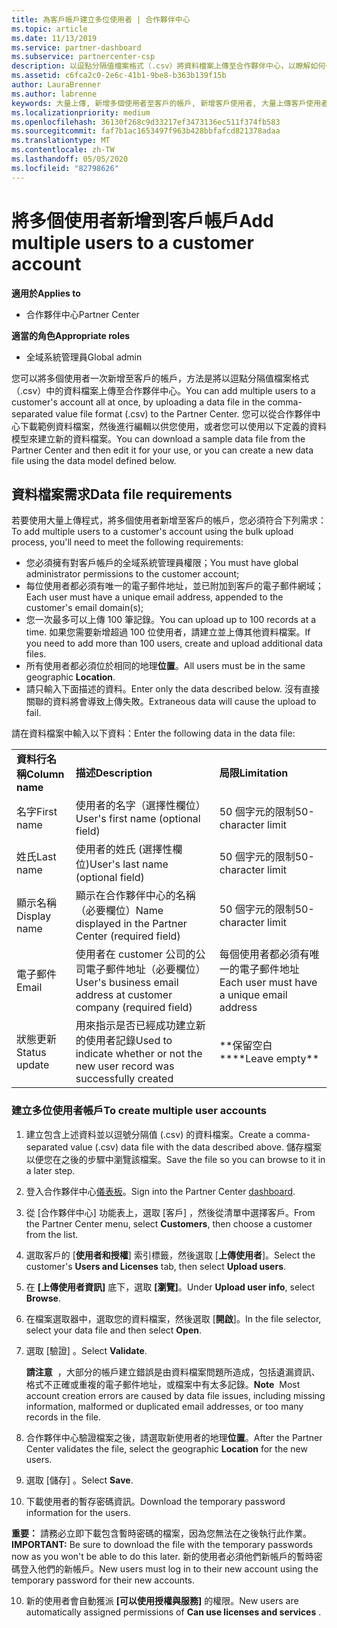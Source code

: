 ```yaml
---
title: 為客戶帳戶建立多位使用者 | 合作夥伴中心
ms.topic: article
ms.date: 11/13/2019
ms.service: partner-dashboard
ms.subservice: partnercenter-csp
description: 以逗點分隔值檔案格式（.csv）將資料檔案上傳至合作夥伴中心，以瞭解如何一次將多個使用者新增至客戶的帳戶。
ms.assetid: c6fca2c0-2e6c-41b1-9be8-b363b139f15b
author: LauraBrenner
ms.author: labrenne
keywords: 大量上傳, 新增多個使用者至客戶的帳戶, 新增客戶使用者, 大量上傳客戶使用者, 客戶帳戶, 客戶使用者, 使用者
ms.localizationpriority: medium
ms.openlocfilehash: 36130f268c9d33217ef3473136ec511f374fb583
ms.sourcegitcommit: faf7b1ac1653497f963b428bbfafcd821378adaa
ms.translationtype: MT
ms.contentlocale: zh-TW
ms.lasthandoff: 05/05/2020
ms.locfileid: "82798626"
---
```

# <a name="add-multiple-users-to-a-customer-account"></a><span data-ttu-id="f39c1-104">將多個使用者新增到客戶帳戶</span><span class="sxs-lookup"><span data-stu-id="f39c1-104">Add multiple users to a customer account</span></span>

<span data-ttu-id="f39c1-105">**適用於**</span><span class="sxs-lookup"><span data-stu-id="f39c1-105">**Applies to**</span></span>

- <span data-ttu-id="f39c1-106">合作夥伴中心</span><span class="sxs-lookup"><span data-stu-id="f39c1-106">Partner Center</span></span>

<span data-ttu-id="f39c1-107">**適當的角色**</span><span class="sxs-lookup"><span data-stu-id="f39c1-107">**Appropriate roles**</span></span>

- <span data-ttu-id="f39c1-108">全域系統管理員</span><span class="sxs-lookup"><span data-stu-id="f39c1-108">Global admin</span></span>

<span data-ttu-id="f39c1-109">您可以將多個使用者一次新增至客戶的帳戶，方法是將以逗點分隔值檔案格式（.csv）中的資料檔案上傳至合作夥伴中心。</span><span class="sxs-lookup"><span data-stu-id="f39c1-109">You can add multiple users to a customer's account all at once, by uploading a data file in the comma-separated value file format (.csv) to the Partner Center.</span></span> <span data-ttu-id="f39c1-110">您可以從合作夥伴中心下載範例資料檔案，然後進行編輯以供您使用，或者您可以使用以下定義的資料模型來建立新的資料檔案。</span><span class="sxs-lookup"><span data-stu-id="f39c1-110">You can download a sample data file from the Partner Center and then edit it for your use, or you can create a new data file using the data model defined below.</span></span>

## <a name="data-file-requirements"></a><a href="" id="creatingtheimportcsvfile"></a><span data-ttu-id="f39c1-111">資料檔案需求</span><span class="sxs-lookup"><span data-stu-id="f39c1-111">Data file requirements</span></span>

<span data-ttu-id="f39c1-112">若要使用大量上傳程式，將多個使用者新增至客戶的帳戶，您必須符合下列需求：</span><span class="sxs-lookup"><span data-stu-id="f39c1-112">To add multiple users to a customer's account using the bulk upload process, you'll need to meet the following requirements:</span></span>

- <span data-ttu-id="f39c1-113">您必須擁有對客戶帳戶的全域系統管理員權限；</span><span class="sxs-lookup"><span data-stu-id="f39c1-113">You must have global administrator permissions to the customer account;</span></span>
- <span data-ttu-id="f39c1-114">每位使用者都必須有唯一的電子郵件地址，並已附加到客戶的電子郵件網域；</span><span class="sxs-lookup"><span data-stu-id="f39c1-114">Each user must have a unique email address, appended to the customer's email domain(s);</span></span>
- <span data-ttu-id="f39c1-115">您一次最多可以上傳 100 筆記錄。</span><span class="sxs-lookup"><span data-stu-id="f39c1-115">You can upload up to 100 records at a time.</span></span> <span data-ttu-id="f39c1-116">如果您需要新增超過 100 位使用者，請建立並上傳其他資料檔案。</span><span class="sxs-lookup"><span data-stu-id="f39c1-116">If you need to add more than 100 users, create and upload additional data files.</span></span>
- <span data-ttu-id="f39c1-117">所有使用者都必須位於相同的地理**位置**。</span><span class="sxs-lookup"><span data-stu-id="f39c1-117">All users must be in the same geographic **Location**.</span></span>
- <span data-ttu-id="f39c1-118">請只輸入下面描述的資料。</span><span class="sxs-lookup"><span data-stu-id="f39c1-118">Enter only the data described below.</span></span> <span data-ttu-id="f39c1-119">沒有直接關聯的資料將會導致上傳失敗。</span><span class="sxs-lookup"><span data-stu-id="f39c1-119">Extraneous data will cause the upload to fail.</span></span>

<span data-ttu-id="f39c1-120">請在資料檔案中輸入以下資料：</span><span class="sxs-lookup"><span data-stu-id="f39c1-120">Enter the following data in the data file:</span></span>

|                 |                                                                              |                                            |
|-----------------|------------------------------------------------------------------------------|--------------------------------------------|
| <span data-ttu-id="f39c1-121">**資料行名稱**</span><span class="sxs-lookup"><span data-stu-id="f39c1-121">**Column name**</span></span> | <span data-ttu-id="f39c1-122">**描述**</span><span class="sxs-lookup"><span data-stu-id="f39c1-122">**Description**</span></span>                                                              | <span data-ttu-id="f39c1-123">**局限**</span><span class="sxs-lookup"><span data-stu-id="f39c1-123">**Limitation**</span></span>                             |
| <span data-ttu-id="f39c1-124">名字</span><span class="sxs-lookup"><span data-stu-id="f39c1-124">First name</span></span>      | <span data-ttu-id="f39c1-125">使用者的名字（選擇性欄位）</span><span class="sxs-lookup"><span data-stu-id="f39c1-125">User's first name (optional field)</span></span>                                           | <span data-ttu-id="f39c1-126">50 個字元的限制</span><span class="sxs-lookup"><span data-stu-id="f39c1-126">50-character limit</span></span>                         |
| <span data-ttu-id="f39c1-127">姓氏</span><span class="sxs-lookup"><span data-stu-id="f39c1-127">Last name</span></span>       | <span data-ttu-id="f39c1-128">使用者的姓氏 (選擇性欄位)</span><span class="sxs-lookup"><span data-stu-id="f39c1-128">User's last name (optional field)</span></span>                                            | <span data-ttu-id="f39c1-129">50 個字元的限制</span><span class="sxs-lookup"><span data-stu-id="f39c1-129">50-character limit</span></span>                         |
| <span data-ttu-id="f39c1-130">顯示名稱</span><span class="sxs-lookup"><span data-stu-id="f39c1-130">Display name</span></span>    | <span data-ttu-id="f39c1-131">顯示在合作夥伴中心的名稱（必要欄位）</span><span class="sxs-lookup"><span data-stu-id="f39c1-131">Name displayed in the Partner Center (required field)</span></span>                            | <span data-ttu-id="f39c1-132">50 個字元的限制</span><span class="sxs-lookup"><span data-stu-id="f39c1-132">50-character limit</span></span>                         |
| <span data-ttu-id="f39c1-133">電子郵件</span><span class="sxs-lookup"><span data-stu-id="f39c1-133">Email</span></span>           | <span data-ttu-id="f39c1-134">使用者在 customer 公司的公司電子郵件地址（必要欄位）</span><span class="sxs-lookup"><span data-stu-id="f39c1-134">User's business email address at customer company (required field)</span></span>           | <span data-ttu-id="f39c1-135">每個使用者都必須有唯一的電子郵件地址</span><span class="sxs-lookup"><span data-stu-id="f39c1-135">Each user must have a unique email address</span></span> |
| <span data-ttu-id="f39c1-136">狀態更新</span><span class="sxs-lookup"><span data-stu-id="f39c1-136">Status update</span></span>   | <span data-ttu-id="f39c1-137">用來指示是否已經成功建立新的使用者記錄</span><span class="sxs-lookup"><span data-stu-id="f39c1-137">Used to indicate whether or not the new user record was successfully created</span></span> | <span data-ttu-id="f39c1-138">\*\*保留空白\*\*</span><span class="sxs-lookup"><span data-stu-id="f39c1-138">\*\*Leave empty\*\*</span></span>                        |

### <a name="to-create-multiple-user-accounts"></a><a href="" id="createmultipleuseraccounts"></a><span data-ttu-id="f39c1-139">建立多位使用者帳戶</span><span class="sxs-lookup"><span data-stu-id="f39c1-139">To create multiple user accounts</span></span>

<a href="" id="creatingtheaccounts"></a>

1. <span data-ttu-id="f39c1-140">建立包含上述資料並以逗號分隔值 (.csv) 的資料檔案。</span><span class="sxs-lookup"><span data-stu-id="f39c1-140">Create a comma-separated value (.csv) data file with the data described above.</span></span> <span data-ttu-id="f39c1-141">儲存檔案以便您在之後的步驟中瀏覽該檔案。</span><span class="sxs-lookup"><span data-stu-id="f39c1-141">Save the file so you can browse to it in a later step.</span></span>

2. <span data-ttu-id="f39c1-142">登入合作夥伴中心[儀表板](https://partner.microsoft.com/dashboard)。</span><span class="sxs-lookup"><span data-stu-id="f39c1-142">Sign into the Partner Center [dashboard](https://partner.microsoft.com/dashboard).</span></span>

3. <span data-ttu-id="f39c1-143">從 [合作夥伴中心] 功能表上，選取 [客戶]  ，然後從清單中選擇客戶。</span><span class="sxs-lookup"><span data-stu-id="f39c1-143">From the Partner Center menu, select **Customers**, then choose a customer from the list.</span></span>

4. <span data-ttu-id="f39c1-144">選取客戶的 [**使用者和授權**] 索引標籤，然後選取 [**上傳使用者**]。</span><span class="sxs-lookup"><span data-stu-id="f39c1-144">Select the customer's **Users and Licenses** tab, then select **Upload users**.</span></span>

5. <span data-ttu-id="f39c1-145">在 **\[上傳使用者資訊\]** 底下，選取 **\[瀏覽\]**。</span><span class="sxs-lookup"><span data-stu-id="f39c1-145">Under **Upload user info**, select **Browse**.</span></span>

6. <span data-ttu-id="f39c1-146">在檔案選取器中，選取您的資料檔案，然後選取 [**開啟**]。</span><span class="sxs-lookup"><span data-stu-id="f39c1-146">In the file selector, select your data file and then select **Open**.</span></span>

7. <span data-ttu-id="f39c1-147">選取 [驗證]  。</span><span class="sxs-lookup"><span data-stu-id="f39c1-147">Select **Validate**.</span></span>

    <span data-ttu-id="f39c1-148">**請注意**  ，大部分的帳戶建立錯誤是由資料檔案問題所造成，包括遺漏資訊、格式不正確或重複的電子郵件地址，或檔案中有太多記錄。</span><span class="sxs-lookup"><span data-stu-id="f39c1-148">**Note**  Most account creation errors are caused by data file issues, including missing information, malformed or duplicated email addresses, or too many records in the file.</span></span>

8. <span data-ttu-id="f39c1-149">合作夥伴中心驗證檔案之後，請選取新使用者的地理**位置**。</span><span class="sxs-lookup"><span data-stu-id="f39c1-149">After the Partner Center validates the file, select the geographic **Location** for the new users.</span></span>
9. <span data-ttu-id="f39c1-150">選取 [儲存]  。</span><span class="sxs-lookup"><span data-stu-id="f39c1-150">Select **Save**.</span></span>
10. <span data-ttu-id="f39c1-151">下載使用者的暫存密碼資訊。</span><span class="sxs-lookup"><span data-stu-id="f39c1-151">Download the temporary password information for the users.</span></span>

<span data-ttu-id="f39c1-152">**重要：** 請務必立即下載包含暫時密碼的檔案，因為您無法在之後執行此作業。</span><span class="sxs-lookup"><span data-stu-id="f39c1-152">**IMPORTANT:** Be sure to download the file with the temporary passwords now as you won't be able to do this later.</span></span> <span data-ttu-id="f39c1-153">新的使用者必須他們新帳戶的暫時密碼登入他們的新帳戶。</span><span class="sxs-lookup"><span data-stu-id="f39c1-153">New users must log in to their new account using the temporary password for their new accounts.</span></span>

10. <span data-ttu-id="f39c1-154">新的使用者會自動獲派 **\[可以使用授權與服務\]** 的權限。</span><span class="sxs-lookup"><span data-stu-id="f39c1-154">New users are automatically assigned permissions of **Can use licenses and services** .</span></span> 

 

 



